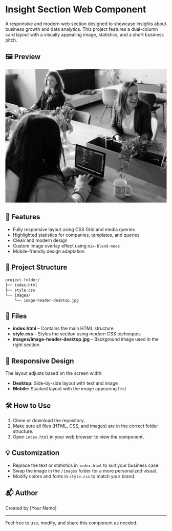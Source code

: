 
# Insight Section Web Component

A responsive and modern web section designed to showcase insights about business growth and data analytics. This project features a dual-column card layout with a visually appealing image, statistics, and a short business pitch.

## 🖼️ Preview

![Desktop Preview](images/image-header-desktop.jpg)

## 🚀 Features

- Fully responsive layout using CSS Grid and media queries
- Highlighted statistics for companies, templates, and queries
- Clean and modern design
- Custom image overlay effect using `mix-blend-mode`
- Mobile-friendly design adaptation

## 📁 Project Structure

```
project-folder/
├── index.html
├── style.css
└── images/
    └── image-header-desktop.jpg
```

## 📄 Files

- **index.html** – Contains the main HTML structure
- **style.css** – Styles the section using modern CSS techniques
- **images/image-header-desktop.jpg** – Background image used in the right section

## 📱 Responsive Design

The layout adjusts based on the screen width:
- **Desktop:** Side-by-side layout with text and image
- **Mobile:** Stacked layout with the image appearing first

## 🛠️ How to Use

1. Clone or download the repository.
2. Make sure all files (HTML, CSS, and images) are in the correct folder structure.
3. Open `index.html` in your web browser to view the component.

## 💡 Customization

- Replace the text or statistics in `index.html` to suit your business case.
- Swap the image in the `/images` folder for a more personalized visual.
- Modify colors and fonts in `style.css` to match your brand.

## 📬 Author

Created by [Your Name]

---

Feel free to use, modify, and share this component as needed.

